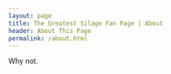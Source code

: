 ```yaml
---
layout: page
title: The Greatest Silage Fan Page | About
header: About This Page
permalink: /about.html
---
```


Why not.
